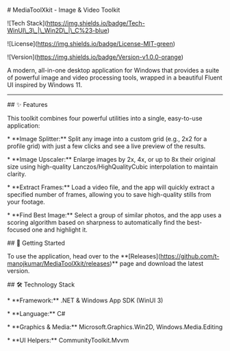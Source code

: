 \# MediaToolXkit - Image \& Video Toolkit



!\[Tech Stack](https://img.shields.io/badge/Tech-WinUI\_3\_|\_Win2D\_|\_C%23-blue)

!\[License](https://img.shields.io/badge/License-MIT-green)

!\[Version](https://img.shields.io/badge/Version-v1.0.0-orange)



A modern, all-in-one desktop application for Windows that provides a suite of powerful image and video processing tools, wrapped in a beautiful Fluent UI inspired by Windows 11.



---



\## ✨ Features



This toolkit combines four powerful utilities into a single, easy-to-use application:



\* \*\*Image Splitter:\*\* Split any image into a custom grid (e.g., 2x2 for a profile grid) with just a few clicks and see a live preview of the results.

\* \*\*Image Upscaler:\*\* Enlarge images by 2x, 4x, or up to 8x their original size using high-quality Lanczos/HighQualityCubic interpolation to maintain clarity.

\* \*\*Extract Frames:\*\* Load a video file, and the app will quickly extract a specified number of frames, allowing you to save high-quality stills from your footage.

\* \*\*Find Best Image:\*\* Select a group of similar photos, and the app uses a scoring algorithm based on sharpness to automatically find the best-focused one and highlight it.



\## 🚀 Getting Started



To use the application, head over to the \*\*\[Releases](https://github.com/t-manojkumar/MediaToolXkit/releases)\*\* page and download the latest version.



\## 🛠️ Technology Stack



\* \*\*Framework:\*\* .NET \& Windows App SDK (WinUI 3)

\* \*\*Language:\*\* C#

\* \*\*Graphics \& Media:\*\* Microsoft.Graphics.Win2D, Windows.Media.Editing

\* \*\*UI Helpers:\*\* CommunityToolkit.Mvvm

